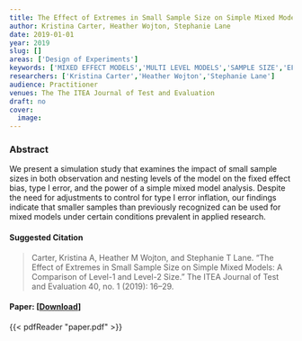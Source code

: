 ```yaml
---
title: The Effect of Extremes in Small Sample Size on Simple Mixed Models- A Comparison of Level-1 and Level-2 Size
author: Kristina Carter, Heather Wojton, Stephanie Lane
date: 2019-01-01
year: 2019
slug: []
areas: ['Design of Experiments']
keywords: ['MIXED EFFECT MODELS','MULTI LEVEL MODELS','SAMPLE SIZE','EFFECT SIZE','POWER']
researchers: ['Kristina Carter','Heather Wojton','Stephanie Lane']
audience: Practitioner
venues: The The ITEA Journal of Test and Evaluation
draft: no
cover:
  image: 
---
```




### Abstract
We present a simulation study that examines the impact of small sample sizes in both observation and nesting levels of the model on the fixed effect bias, type I error, and the power of a simple mixed model analysis. Despite the need for adjustments to control for type I error inflation, our findings indicate that smaller samples than previously recognized can be used for mixed models under certain conditions prevalent in applied research.

#### Suggested Citation
> Carter, Kristina A, Heather M Wojton, and Stephanie T Lane. “The Effect of Extremes in Small Sample Size on Simple Mixed Models: A Comparison of Level-1 and Level-2 Size.” The ITEA Journal of Test and Evaluation 40, no. 1 (2019): 16–29.



#### Paper: [[Download](paper.pdf)]
{{< pdfReader "paper.pdf" >}}


